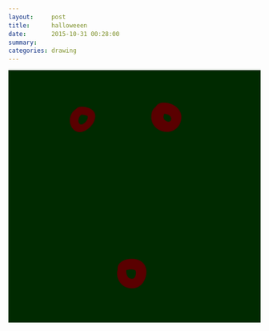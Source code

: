 ```yaml
---
layout:     post
title:      halloweeen
date:       2015-10-31 00:28:00
summary:    
categories: drawing
---
```

![halloweeen](/images/blog/halloweeen.png "wheeeeeee")
